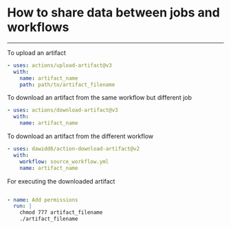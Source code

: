 # How to share data between jobs and workflows
-------------------------------------------------

To upload an artifact

```yml
- uses: actions/upload-artifact@v3
  with:
    name: artifact_name
    path: path/to/artifact_filename
```


To download an artifact from the same workflow but different job

```yml
- uses: actions/download-artifact@v3
  with:
    name: artifact_name
```


To download an artifact from the different workflow

```yml
- uses: dawidd6/action-download-artifact@v2
  with:
    workflow: source_workflow.yml
    name: artifact_name
```

For executing the downloaded artifact

```yml

- name: Add permissions
  run: |
    chmod 777 artifact_filename
    ./artifact_filename
```
